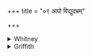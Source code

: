 +++
title = "०९ आपो विद्युदभ्रम्"

+++

<details><summary>Whitney</summary>

### Translation
9. Waters, lightning, cloud, rain—let the liberal ones favor you, also  
the fountains, great serpents; let the clouds, started forward by the  
Maruts, show favor (*pra-av*) along the earth.

### Notes
Ppp. begins with *vātas* instead of *āpas*, and omits (as in 7 **a**)  
*vas* in **b**; and, for the last two pādas, it reads *prā pyāyasva pra  
pitṛsva saṁ bhūmiṁ payasā sṛja*. The comm. again takes *sudānavas* as  
vocative, and makes the elements mentioned in **a** subjects of *sam  
avantu;* in **d** he reads *plāvantu* but regards it as for *prā ’vantu*  
⌊parallel with *palāyate* etc. (W's *Gram.* §1087 c), for which he cites  
Pāṇini viii. 2. 19⌋.
</details>

<details><summary>Griffith</summary>

May waters, lightning, cloud, and rain, boon springs and serpents tend you well. Urged by the Maruts let the clouds pour down their rain upon the earth.
</details>
